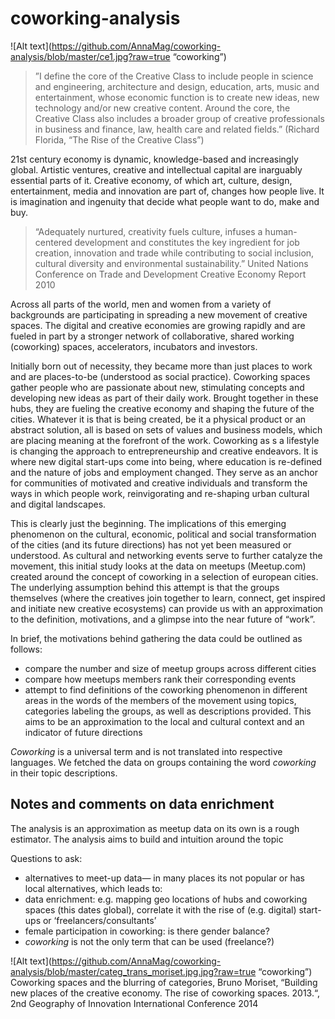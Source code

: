 # coworking-analysis
![Alt text](https://github.com/AnnaMag/coworking-analysis/blob/master/ce1.jpg?raw=true “coworking”)

>”I define the core of the Creative Class to include people in science and engineering, architecture and design, 
>education, arts, music and entertainment, whose economic function is to create new ideas, new technology and/or new creative content. 
>Around the core, the Creative Class also includes a broader group of creative professionals in business and finance, law, health care and related fields.” 
>(Richard Florida, “The Rise of the Creative Class”)


21st century economy is dynamic, knowledge-based and increasingly global. Artistic ventures, creative and intellectual capital are inarguably essential parts of it. Creative economy, of which art, culture, design, entertainment, media and innovation are part of, changes how people live. It is imagination and ingenuity that decide what people want to do, make and buy.


>“Adequately nurtured, creativity fuels culture, infuses a human-centered development and constitutes the key ingredient 
>for job creation, innovation and trade while contributing to social inclusion, cultural diversity and environmental sustainability.” 
>United Nations Conference on Trade and Development Creative Economy Report 2010 

Across all parts of the world, men and women from a variety of backgrounds are participating in spreading a new movement of creative spaces. The digital and creative economies are growing rapidly and are fueled in part by a stronger network of collaborative, shared working (coworking) spaces, accelerators, incubators and investors. 

Initially born out of necessity, they became more than just places to work and are places-to-be (understood as social practice). Coworking spaces gather people who are passionate about new, stimulating concepts and developing new ideas as part of their daily work. Brought together in these hubs, they are fueling the creative economy and shaping the future of the cities. Whatever it is that is being created, be it a physical product or an abstract solution, all is based on sets of values and business models, which are placing meaning at the forefront of the work. Coworking as s a lifestyle is changing the approach to entrepreneurship and creative endeavors. It is where new digital start-ups come into being, where education is re-defined and the nature of jobs and employment changed. They serve as an anchor for communities of motivated and creative individuals and transform the ways in which people work, reinvigorating and re-shaping urban cultural and digital landscapes. 

This is clearly just the beginning. The implications of this emerging phenomenon on the cultural, economic, political and social transformation of the cities (and its future directions) has not yet been measured or understood. As cultural and networking events serve to further catalyze the movement, this initial study looks at the data on meetups (Meetup.com) created around the concept of coworking in a selection of european cities. The underlying assumption behind this attempt is that the groups themselves (where the creatives join together to learn, connect, get inspired and initiate new creative ecosystems) can provide us with an approximation to the definition, motivations, and a glimpse into the near future of “work”.

In brief, the motivations behind gathering the data could be outlined as follows: 
* compare the number and size of meetup groups across different cities
* compare how meetups members rank their corresponding events
* attempt to find definitions of the coworking phenomenon in different areas in the words of the members of the movement using topics, categories labeling the groups, as well as descriptions provided. This aims to be an approximation to the local and cultural context and an indicator of future directions 


*Coworking* is a universal term and is not translated into respective languages. We fetched the data on groups containing the word *coworking* in their topic descriptions.


## Notes and comments on data enrichment
The analysis is an approximation as meetup data on its own is a rough estimator. The analysis aims to build and intuition around the topic

Questions to ask:

- alternatives to meet-up data— in many places its not popular or has local alternatives, which leads to:
- data enrichment: e.g. mapping geo locations of hubs and coworking spaces (this dates global), correlate it with the rise of (e.g. digital) start-ups or ‘freelancers/consultants’
- female participation in coworking: is there gender balance? 
- *coworking* is not the only term that can be used (freelance?)

![Alt text](https://github.com/AnnaMag/coworking-analysis/blob/master/categ_trans_moriset.jpg.jpg?raw=true “coworking”)
Coworking spaces and the blurring of categories, Bruno Moriset, “Building new places of the creative economy. The rise of coworking spaces.2013.“, 2nd Geography of Innovation International Conference 2014
